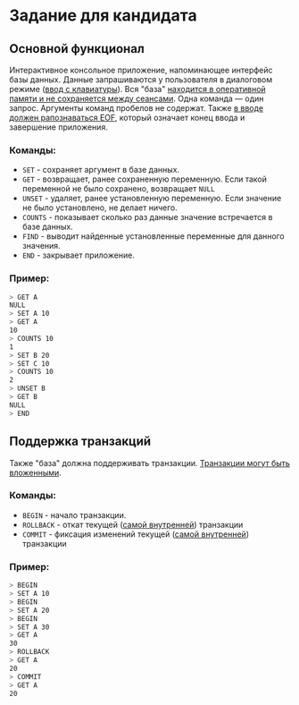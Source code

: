 # Задание для кандидата

## Основной функционал

Интерактивное консольное приложение, напоминающее интерфейс базы данных. Данные запрашиваются у пользователя в диалоговом режиме (<u>ввод с клавиатуры</u>). Вся "база" <u>находится в оперативной памяти и не сохраняется между сеансами</u>. Одна команда — один запрос. Аргументы команд пробелов не содержат. Также <u>в вводе должен рапознаваться EOF</u>, который означает конец ввода и завершение приложения.

### Команды:
- `SET` - сохраняет аргумент в базе данных.
- `GET` - возвращает, ранее сохраненную переменную. Если такой переменной не было сохранено, возвращает `NULL`
- `UNSET` - удаляет, ранее установленную переменную. Если значение не было установлено, не делает ничего.
- `COUNTS` - показывает сколько раз данные значение встречается в базе данных.
- `FIND` - выводит найденные установленные переменные для данного значения.
- `END` - закрывает приложение.

### Пример:
```bash
> GET A
NULL
> SET A 10
> GET A
10
> COUNTS 10
1
> SET B 20
> SET C 10
> COUNTS 10
2
> UNSET B
> GET B
NULL
> END
```

## Поддержка транзакций

Также "база" должна поддерживать транзакции. <u>Транзакции могут быть вложенными</u>.

### Команды:
- `BEGIN` - начало транзакции.
- `ROLLBACK` - откат текущей (<u>самой внутренней</u>) транзакции
- `COMMIT` - фиксация изменений текущей (<u>самой внутренней</u>) транзакции

### Пример:
```bash
> BEGIN
> SET A 10
> BEGIN
> SET A 20
> BEGIN
> SET A 30
> GET A
30
> ROLLBACK
> GET A
20
> COMMIT
> GET A
20
```